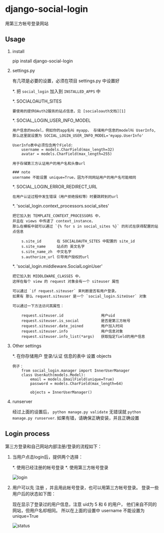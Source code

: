 # django-social-login


用第三方帐号登录网站

## Usage

1.  install

    pip install django-social-login
    
    
2.  settings.py

    有几项是必要的设置，必须在项目 settings.py 中设置好
    
    *.  把 `social_login` 加入到 `INSTALLED_APPS` 中
    
    *.  SOCIALOAUTH_SITES
        
        要使用的提供OAuth2服务的站点信息，见 [socialoauth文档][1]
    
    *.  SOCIAL_LOGIN_USER_INFO_MODEL
    
        用户信息的model，例如你的app名叫 myapp， 存储用户信息的model叫 UserInfo,
        那么这里就设置为 SOCIAL_LOGIN_USER_INFO_MODEL='myapp.UserInfo'
        
        UserInfo表中必须包含两个Field:
            username = models.CharField(max_length=32)
            avatar = models.CharField(max_length=255)
            
        用于存储第三方认证用户的用户名和头像url
        
        ### note
        username 不能设置 unique=True，因为不同网站用户的用户名可能相同
        
    *.  SOCIAL_LOGIN_ERROR_REDIRECT_URL
    
        在用户认证过程中发生错误（用户拒绝授权等）时要跳转到的url
        
        
        
    *.  'social_login.context_processors.social_sites'
    
        把它加入到 TEMPLATE_CONTEXT_PROCESSORS 中，
        并且在 views 中传递了 context_instance，
        那么在模板中就可以通过 `{% for s in social_sites %}` 的形式在获得配置的站点信息
        
            s.site_id       在 SOCIALOAUTH_SITES 中配置的 site_id
            s.site_name     站点的 英文名字
            s.site_name_zh  中文名字
            s.authorize_url 引导用户授权的url
        
        
    *.  'social_login.middleware.SocialLoginUser'
    
        把它加入到 MIDDLEWARE_CLASSES 中，
        这样在每个 view 的 request 对象会有一个 siteuser 属性
        
        可以通过 `if request.siteuser` 来判断是否有用户登录。
        如果有 那么 request.siteuser 是一个 `social_login.SiteUser` 对象
        
        可以通过一下方法访问其属性：
        
            request.siteuser.id                 用户uid
            request.siteuser.is_social          是否是第三方帐号
            request.siteuser.date_joined        用户加入时间
            request.siteuser.info               用户信息对象
            request.siteuser.info_list(*args)   获取指定field的用户信息
        
        
        
3.  Other settings

    *.  在你存储用户 登录/认证 信息的表中 设置 objects
        
        例子：
            from social_login.manager import InnerUserManager
            class UserAuth(models.Model):
                email = models.EmailField(unique=True)
                password = models.CharField(max_length=64)
                
                objects = InnerUserManager()
                
                
    
3.  runserver

    经过上面的设置后， `python manage.py validate` 无错误就 `python manage.py runserver`.
    如果有错，请确保正确安装，并且正确设置
    
    
## Login process

第三方登录和自己网站内部注册/登录的流程如下：

1.  当用户点击login后，提供两个选择：
    
    *.  使用已经注册的帐号登录
    *.  使用第三方帐号登录
    
    ![login][2]
    
2.  用户可以先 注册 ，并且用此帐号登录，也可以用第三方帐号登录。
    登录一些用户后的状态如下图：
    
    现在显示了登录过的用户信息，注意 uid为 5 和 6 的用户，
    他们来自不同的网站，但用户名却相同。
    所以在上面的设置中 username 不能设置为 unique=True
    
    ![status][3]
    

    
    
[1]: https://github.com/yueyoum/social-oauth
[2]: http://i1297.photobucket.com/albums/ag23/yueyoum/2_zpscfb21331.png
[3]: http://i1297.photobucket.com/albums/ag23/yueyoum/3_zps4c5735ae.png
